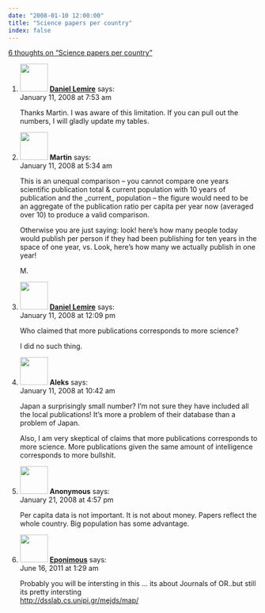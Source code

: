 ```yaml
---
date: "2008-01-10 12:00:00"
title: "Science papers per country"
index: false
---
```


[6 thoughts on &ldquo;Science papers per country&rdquo;](/lemire/blog/2008/01-10-science-papers-per-country)

<ol class="comment-list">
<li id="comment-49684" class="comment even thread-even depth-1">
<div class="comment-author vcard">
<img alt src="https://secure.gravatar.com/avatar/6518c23aacab4c42dd2c5b9b57b79fb5?s=56&#038;d=mm&#038;r=g" srcset="https://secure.gravatar.com/avatar/6518c23aacab4c42dd2c5b9b57b79fb5?s=112&#038;d=mm&#038;r=g 2x" class="avatar avatar-56 photo" height="56" width="56" decoding="async" /> <b class="fn"><a href="https://lemire.me/blog/" class="url" rel="ugc">Daniel Lemire</a></b> <span class="says">says:</span> </div>
<div class="comment-metadata"><time datetime="2008-01-11T07:53:32+00:00">January 11, 2008 at 7:53 am</time></a> </div>
<div class="comment-content">
<p>Thanks Martin. I was aware of this limitation. If you can pull out the numbers, I will gladly update my tables.</p>
</div>
</li>
<li id="comment-49683" class="comment odd alt thread-odd thread-alt depth-1">
<div class="comment-author vcard">
<img alt src="https://secure.gravatar.com/avatar/3536f877e71b8bacbed9238d6e323397?s=56&#038;d=mm&#038;r=g" srcset="https://secure.gravatar.com/avatar/3536f877e71b8bacbed9238d6e323397?s=112&#038;d=mm&#038;r=g 2x" class="avatar avatar-56 photo" height="56" width="56" decoding="async" /> <b class="fn">Martin</b> <span class="says">says:</span> </div>
<div class="comment-metadata"><time datetime="2008-01-11T05:34:02+00:00">January 11, 2008 at 5:34 am</time></a> </div>
<div class="comment-content">
<p>This is an unequal comparison &#8211; you cannot compare one years scientific publication total &amp; current population with 10 years of publication and the _current_ population &#8211; the figure would need to be an aggregate of the publication ratio per capita per year now (averaged over 10) to produce a valid comparison.</p>
<p>Otherwise you are just saying: look! here&rsquo;s how many people today would publish per person if they had been publishing for ten years in the space of one year, vs. Look, here&rsquo;s how many we actually publish in one year!</p>
<p>M.</p>
</div>
</li>
<li id="comment-49688" class="comment even thread-even depth-1">
<div class="comment-author vcard">
<img alt src="https://secure.gravatar.com/avatar/6518c23aacab4c42dd2c5b9b57b79fb5?s=56&#038;d=mm&#038;r=g" srcset="https://secure.gravatar.com/avatar/6518c23aacab4c42dd2c5b9b57b79fb5?s=112&#038;d=mm&#038;r=g 2x" class="avatar avatar-56 photo" height="56" width="56" loading="lazy" decoding="async" /> <b class="fn"><a href="https://lemire.me/blog/" class="url" rel="ugc">Daniel Lemire</a></b> <span class="says">says:</span> </div>
<div class="comment-metadata"><time datetime="2008-01-11T12:09:17+00:00">January 11, 2008 at 12:09 pm</time></a> </div>
<div class="comment-content">
<p>Who claimed that more publications corresponds to more science?</p>
<p>I did no such thing.</p>
</div>
</li>
<li id="comment-49686" class="comment odd alt thread-odd thread-alt depth-1">
<div class="comment-author vcard">
<img alt src="https://secure.gravatar.com/avatar/?s=56&#038;d=mm&#038;r=g" srcset="https://secure.gravatar.com/avatar/?s=112&#038;d=mm&#038;r=g 2x" class="avatar avatar-56 photo avatar-default" height="56" width="56" loading="lazy" decoding="async" /> <b class="fn">Aleks</b> <span class="says">says:</span> </div>
<div class="comment-metadata"><time datetime="2008-01-11T10:42:52+00:00">January 11, 2008 at 10:42 am</time></a> </div>
<div class="comment-content">
<p>Japan a surprisingly small number? I&rsquo;m not sure they have included all the local publications! It&rsquo;s more a problem of their database than a problem of Japan.</p>
<p>Also, I am very skeptical of claims that more publications corresponds to more science. More publications given the same amount of intelligence corresponds to more bullshit.</p>
</div>
</li>
<li id="comment-49692" class="comment even thread-even depth-1">
<div class="comment-author vcard">
<img alt src="https://secure.gravatar.com/avatar/?s=56&#038;d=mm&#038;r=g" srcset="https://secure.gravatar.com/avatar/?s=112&#038;d=mm&#038;r=g 2x" class="avatar avatar-56 photo avatar-default" height="56" width="56" loading="lazy" decoding="async" /> <b class="fn">Anonymous</b> <span class="says">says:</span> </div>
<div class="comment-metadata"><time datetime="2008-01-21T16:57:38+00:00">January 21, 2008 at 4:57 pm</time></a> </div>
<div class="comment-content">
<p>Per capita data is not important. It is not about money. Papers reflect the whole country. Big population has some advantage.</p>
</div>
</li>
<li id="comment-54514" class="comment odd alt thread-odd thread-alt depth-1">
<div class="comment-author vcard">
<img alt src="https://secure.gravatar.com/avatar/573b724126181f6cc8e3ad4fb6e1f136?s=56&#038;d=mm&#038;r=g" srcset="https://secure.gravatar.com/avatar/573b724126181f6cc8e3ad4fb6e1f136?s=112&#038;d=mm&#038;r=g 2x" class="avatar avatar-56 photo" height="56" width="56" loading="lazy" decoding="async" /> <b class="fn"><a href="http://dsslab.cs.unipi.gr" class="url" rel="ugc external nofollow">Eponimous</a></b> <span class="says">says:</span> </div>
<div class="comment-metadata"><time datetime="2011-06-16T01:29:11+00:00">June 16, 2011 at 1:29 am</time></a> </div>
<div class="comment-content">
<p>Probably you will be intersting in this &#8230; its about Journals of OR..but still its pretty intersting<br/>
<a href="http://dsslab.cs.unipi.gr/mejds/map/" rel="nofollow ugc">http://dsslab.cs.unipi.gr/mejds/map/</a></p>
</div>
</li>
</ol>
